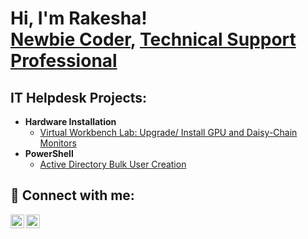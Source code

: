 <h1>Hi, I'm Rakesha! <br/><a href="https://github.com/uneekwriter">Newbie Coder</a>, <a href="https://www.linkedin.com/in/rakeshaj/">Technical Support Professional</a></h1>

<h2>IT Helpdesk Projects:</h2>

- <b>Hardware Installation</b>
  - [Virtual Workbench Lab: Upgrade/ Install GPU and Daisy-Chain Monitors](https://github.com/uneekwriter/ActiveDirectoryLab)
- <b>PowerShell</b>
  - [Active Directory Bulk User Creation](https://github.com/uneekwriter/ActiveDirectoryLab)

<h2> 🤳 Connect with me:</h2>

[<img align="left" alt="RakeshaNicole | YouTube" width="22px" src="https://cdn.jsdelivr.net/npm/simple-icons@v3/icons/youtube.svg" />][youtube]
[<img align="left" alt="RakeshaBass | LinkedIn" width="22px" src="https://cdn.jsdelivr.net/npm/simple-icons@v3/icons/linkedin.svg" />][linkedin]

[youtube]: https://www.youtube.com/channel/UCNPEsshtYUbss9RXar0eIVA
[linkedin]: https://linkedin.com/in/rakeshaj/

<!--
**uneekwriter/uneekwriter** is a ✨ _special_ ✨ repository because its `README.md` (this file) appears on your GitHub profile.

Here are some ideas to get you started:

- 🔭 I’m currently working on ...
- 🌱 I’m currently learning ...
- 👯 I’m looking to collaborate on ...
- 🤔 I’m looking for help with ...
- 💬 Ask me about ...
- 📫 How to reach me: ...
- 😄 Pronouns: ...
- ⚡ Fun fact: ...
-->
